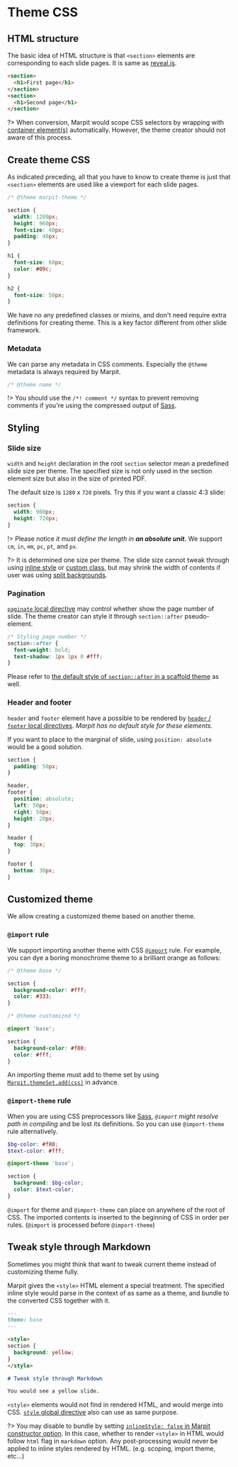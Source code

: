 # Theme CSS

## HTML structure

The basic idea of HTML structure is that `<section>` elements are corresponding to each slide pages. It is same as [reveal.js](https://github.com/hakimel/reveal.js/#markup).

```html
<section>
  <h1>First page</h1>
</section>
<section>
  <h1>Second page</h1>
</section>
```

?> When conversion, Marpit would scope CSS selectors by wrapping with [container element(s)](/usage#package-customize-container-elements) automatically. However, the theme creator should not aware of this process.

## Create theme CSS

As indicated preceding, all that you have to know to create theme is just that `<section>` elements are used like a viewport for each slide pages.

```css
/* @theme marpit-theme */

section {
  width: 1280px;
  height: 960px;
  font-size: 40px;
  padding: 40px;
}

h1 {
  font-size: 60px;
  color: #09c;
}

h2 {
  font-size: 50px;
}
```

We have no any predefined classes or mixins, and don't need require extra definitions for creating theme. This is a key factor different from other slide framework.

### Metadata

We can parse any metadata in CSS comments. Especially the `@theme` metadata is always required by Marpit.

```css
/* @theme name */
```

!> You should use the `/*! comment */` syntax to prevent removing comments if you're using the compressed output of [Sass].

## Styling

### Slide size

`width` and `height` declaration in the root `section` selector mean a predefined slide size per theme. The specified size is not only used in the section element size but also in the size of printed PDF.

The default size is `1280` x `720` pixels. Try this if you want a classic 4:3 slide:

```css
section {
  width: 960px;
  height: 720px;
}
```

!> Please notice _it must define the length in **an absolute unit.**_ We support `cm`, `in`, `mm`, `pc`, `pt`, and `px`.

?> It is determined one size per theme. The slide size cannot tweak through using [inline style](#tweak-style-through-markdown) or [custom class](/directives#class), but may shrink the width of contents if user was using [split backgrounds](/image-syntax#split-backgrounds).

### Pagination

[`paginate` local directive](/directives#pagination) may control whether show the page number of slide. The theme creator can style it through `section::after` pseudo-element.

```css
/* Styling page number */
section::after {
  font-weight: bold;
  text-shadow: 1px 1px 0 #fff;
}
```

Please refer to [the default style of `section::after` in a scaffold theme](https://github.com/marp-team/marpit/blob/master/src/theme/scaffold.js) as well.

### Header and footer

`header` and `footer` element have a possible to be rendered by [`header` / `footer` local directives](/directives#header-and-footer). _Marpit has no default style for these elements._

If you want to place to the marginal of slide, using `position: absolute` would be a good solution.

```css
section {
  padding: 50px;
}

header,
footer {
  position: absolute;
  left: 50px;
  right: 50px;
  height: 20px;
}

header {
  top: 30px;
}

footer {
  bottom: 30px;
}
```

## Customized theme

We allow creating a customized theme based on another theme.

### `@import` rule

[@import]: https://developer.mozilla.org/en-US/docs/Web/CSS/@import

We support importing another theme with CSS [`@import`][@import] rule. For example, you can dye a boring monochrome theme to a brilliant orange as follows:

```css
/* @theme base */

section {
  background-color: #fff;
  color: #333;
}
```

```css
/* @theme customized */

@import 'base';

section {
  background-color: #f80;
  color: #fff;
}
```

An importing theme must add to theme set by using [`Marpit.themeSet.add(css)`](/usage#add-to-theme-set) in advance.

### `@import-theme` rule

When you are using CSS preprocessors like [Sass], _`@import` might resolve path in compiling_ and be lost its definitions. So you can use `@import-theme` rule alternatively.

[sass]: https://sass-lang.com/

```scss
$bg-color: #f80;
$text-color: #fff;

@import-theme 'base';

section {
  background: $bg-color;
  color: $text-color;
}
```

`@import` for theme and `@import-theme` can place on anywhere of the root of CSS. The imported contents is inserted to the beginning of CSS in order per rules. (`@import` is processed before `@import-theme`)

## Tweak style through Markdown

Sometimes you might think that want to tweak current theme instead of customizing theme fully.

Marpit gives the `<style>` HTML element a special treatment. The specified inline style would parse in the context of as same as a theme, and bundle to the converted CSS together with it.

```markdown
---
theme: base
---

<style>
section {
  background: yellow;
}
</style>

# Tweak style through Markdown

You would see a yellow slide.
```

`<style>` elements would not find in rendered HTML, and would merge into CSS. [`style` global directive](/directives#tweak-theme-style) also can use as same purpose.

?> You may disable to bundle by setting [`inlineStyle: false` in Marpit constructor option](https://marpit-api.marp.app/marpit). In this case, whether to render `<style>` in HTML would follow `html` flag in `markdown` option. Any post-processing would never be applied to inline styles rendered by HTML. (e.g. scoping, import theme, etc...)
